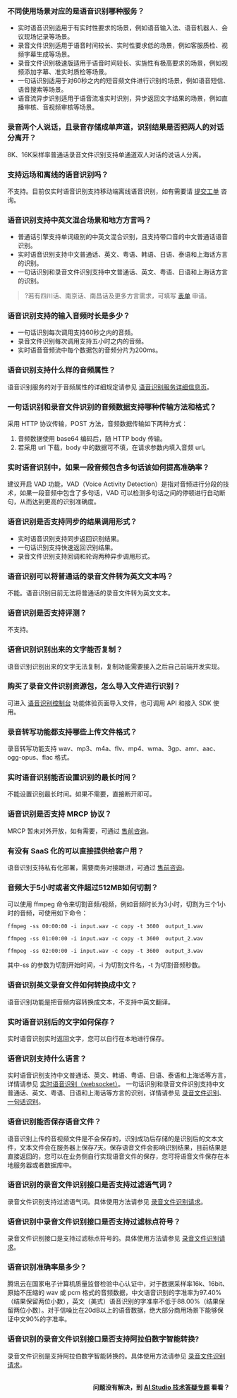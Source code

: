 
### 不同使用场景对应的是语音识别哪种服务？
- 实时语音识别适用于有实时性要求的场景，例如语音输入法、语音机器人、会议现场记录等场景。
- 录音文件识别适用于语音时间较长、实时性要求低的场景，例如客服质检、视频字幕生成等场景。
- 录音文件识别极速版适用于语音时间较长、实施性有极高要求的场景，例如视频添加字幕、准实时质检等场景。
- 一句话识别适用于对60秒之内的短音频文件进行识别的场景，例如语音短信、语音搜索等场景。
- 语音流异步识别适用于语音流准实时识别，异步返回文字结果的场景，例如直播审核、音视频审核等场景。

### 录音两个人说话，且录音存储成单声道，识别结果是否把两人的对话分离开？
8K、16K采样率普通话录音文件识别支持单通道双人对话的说话人分离。

### 支持远场和离线的语音识别吗？
不支持。目前仅实时语音识别支持移动端离线语音识别，如有需要请 [提交工单](https://console.cloud.tencent.com/workorder/category) 咨询。

### 语音识别支持中英文混合场景和地方方言吗？
- 普通话引擎支持单词级别的中英文混合识别，且支持带口音的中文普通话语音识别。
- 实时语音识别支持中文普通话、英文、粤语、韩语、日语、泰语和上海话方言的识别。
- 一句话识别和录音文件识别支持中文普通话、英文、粤语、日语和上海话方言的识别。

>?若有四川话、南京话、南昌话及更多方言需求，可填写 [表单](https://cloud.tencent.com/apply/p/75h8nunsh9) 申请。

### 语音识别支持的输入音频时长是多少？
- 一句话识别每次调用支持60秒之内的音频。
- 录音文件识别每次调用支持五小时之内的音频。
- 实时语音音频流中每个数据包的音频分片为200ms。

### 语音识别支持什么样的音频属性？
语音识别服务的对于音频属性的详细规定请参见 [语音识别服务详细信息页](https://cloud.tencent.com/product/asr)。

### 一句话识别和录音文件识别的音频数据支持哪种传输方法和格式？
采用 HTTP 协议传输，POST 方法，音频数据传输如下两种方式：
1. 音频数据使用 base64 编码后，随 HTTP body 传输。
2. 若采用 url 下载，body 中的数据可不填，在请求参数内填入音频 url。

### 实时语音识别中，如果一段音频包含多句话该如何提高准确率？
建议开启 VAD 功能，VAD（Voice Activity Detection）是指对音频进行分段的技术，如果一段音频中包含了多句话，VAD 可以检测多句话之间的停顿进行自动断句，从而达到更高的识别准确度。

### 语音识别是否支持同步的结果调用形式？
- 实时语音识别支持同步返回识别结果。
- 一句话识别支持快速返回识别结果。
- 录音文件识别支持回调和轮询两种异步调用形式。

### 语音识别可以将普通话的录音文件转为英文文本吗？
不能。语音识别目前无法将普通话的录音文件转为英文文本。

### 语音识别是否支持评测？
不支持。

### 语音识别识别出来的文字能否复制？
语音识别识别出来的文字无法复制，复制功能需要接入之后自己前端开发实现。

### 购买了录音文件识别资源包，怎么导入文件进行识别？
可进入 [语音识别控制台](https://console.cloud.tencent.com/asr) 功能体验页面导入文件，也可调用 API 和接入 SDK 使用。

### 录音转写功能都支持哪些上传文件格式？
录音转写功能支持 wav、mp3、m4a、flv、mp4、wma、3gp、amr、aac、ogg-opus、flac 格式。


### 实时语音识别能否设置识别的最长时间？
不能设置识别最长时间。如果不需要，直接断开即可。

### 语音识别是否支持 MRCP 协议？
MRCP 暂未对外开放，如有需要，可通过 [售前咨询](https://cloud.tencent.com/online-service?from=sales&source=PRESALE)。

### 有没有 SaaS 化的可以直接提供给客户用？
语音识别支持私有化部署，需要商务对接跟进，可通过 [售前咨询](https://cloud.tencent.com/online-service?from=sales&source=PRESALE)。
  
### 音频大于5小时或者文件超过512MB如何切割？
可以使用 ffmpeg 命令来切割音频/视频，例如音频时长为3小时，切割为三个1小时的音频，可使用如下命令：
```
ffmpeg -ss 00:00:00 -i input.wav -c copy -t 3600  output_1.wav

ffmpeg -ss 01:00:00 -i input.wav -c copy -t 3600  output_2.wav

ffmpeg -ss 02:00:00 -i input.wav -c copy -t 3600  output_3.wav
```
其中-ss 的参数为切割开始时间，-i 为切割文件名，-t 为切割音频秒数。

### 语音识别英文录音文件如何转换成中文？
语音识别功能是把音频内容转换成文本，不支持中英文翻译。

### 实时语音识别后的文字如何保存？
实时语音识别实时返回文字，您可以自行在本地进行保存。


### 语音识别支持什么语言？
实时语音识别支持中文普通话、英文、韩语、粤语、日语、泰语和上海话等方言，详情请参见 [实时语音识别（websocket）](https://cloud.tencent.com/document/product/1093/48982)。
一句话识别和录音文件识别支持中文普通话、英文、粤语、日语和上海话等方言的识别，详情请参见 [录音文件识别](https://cloud.tencent.com/document/product/1093/37823)、[一句话识别](https://cloud.tencent.com/document/product/1093/35646)。

### 语音识别能否保存语音文件？
语音识别上传的音视频文件是不会保存的，识别成功后存储的是识别后的文本文件，文本文件会在服务器上保存7天。保存语音文件会影响识别结果，目前结果是直接返回的，您可以在业务侧自行实现语音文件的保存，您可将语音文件保存在本地服务器或者数据库中。

### 语音识别的录音文件识别接口是否支持过滤语气词？
录音文件识别支持过滤语气词。具体使用方法请参见 [录音文件识别请求](https://cloud.tencent.com/document/product/1093/37823#2.-.E8.BE.93.E5.85.A5.E5.8F.82.E6.95.B0)。

### 语音识别中录音文件识别接口是否支持过滤标点符号？
录音文件识别接口是支持过滤标点符号的。具体使用方法请参见 [录音文件识别请求](https://cloud.tencent.com/document/product/1093/37823#2.-.E8.BE.93.E5.85.A5.E5.8F.82.E6.95.B0)。

### 语音识别准确率是多少？
腾讯云在国家电子计算机质量监督检验中心认证中，对于数据采样率16k、16bit、原始不压缩的 wav 或 pcm 格式的音频数据，中文语音识别的字准率为97.40%（结果保留两位小数），英文（美式）语音识别的字准率不低于88.00%（结果保留两位小数）。对于信噪比在20dB以上的语音数据，绝大部分商用场景下能够保证中文90%的字准率。

### 语音识别的录音文件识别接口是否支持阿拉伯数字智能转换?
录音文件识别是支持阿拉伯数字智能转换的。具体使用方法请参见 [录音文件识别请求](https://cloud.tencent.com/document/product/1093/37823#2.-.E8.BE.93.E5.85.A5.E5.8F.82.E6.95.B0)。
<br>
<br>
<p align="right"><strong>问题没有解决，到 <a href="https://aistudio.cloud.tencent.com/faq"> AI Studio 技术答疑专题</a> 看看？</strong></p>
